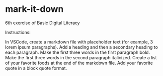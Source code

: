 # mark-it-down
6th exercise of Basic Digital Literacy

Instructions:

In VSCode, create a markdown file with placeholder text (for example, 3 lorem ipsum paragraphs).
Add a heading and then a secondary heading to each paragraph.
Make the first three words in the first paragraph bold.
Make the first three words in the second paragraph italicized.
Create a list of your favorite foods at the end of the markdown file.
Add your favorite quote in a block quote format.
